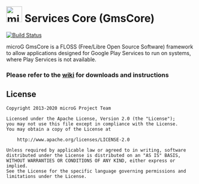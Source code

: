 <img src="http://i.imgur.com/hXY4lcC.png" height="42px" alt="microG" /> Services Core (GmsCore)
=======
[![Build Status](https://travis-ci.org/microg/android_packages_apps_GmsCore.svg?branch=master)](https://travis-ci.org/microg/android_packages_apps_GmsCore)

microG GmsCore is a FLOSS (Free/Libre Open Source Software) framework to allow applications designed for Google Play Services to run on systems, where Play Services is not available.

### Please refer to the [wiki](https://github.com/microg/android_packages_apps_GmsCore/wiki) for downloads and instructions


License
-------
    Copyright 2013-2020 microG Project Team

    Licensed under the Apache License, Version 2.0 (the "License");
    you may not use this file except in compliance with the License.
    You may obtain a copy of the License at

        http://www.apache.org/licenses/LICENSE-2.0

    Unless required by applicable law or agreed to in writing, software
    distributed under the License is distributed on an "AS IS" BASIS,
    WITHOUT WARRANTIES OR CONDITIONS OF ANY KIND, either express or implied.
    See the License for the specific language governing permissions and
    limitations under the License.

